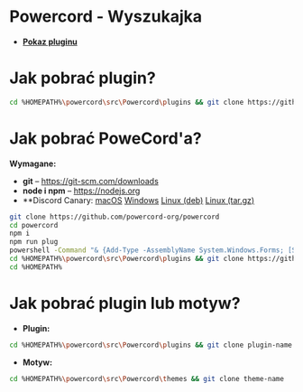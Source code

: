 # Powercord - Wyszukajka

- **[Pokaz pluginu](https://streamable.com/uwu4au)**

# Jak pobrać plugin?

```bash
cd %HOMEPATH%\powercord\src\Powercord\plugins && git clone https://github.com/Donnnek/-POWERCORD-WYSZUKAJKA.git
```

# Jak pobrać PoweCord'a?

**Wymagane:**
- **git** – https://git-scm.com/downloads
- **node i npm** – https://nodejs.org
- **Discord Canary:
 [macOS](https://discord.com/api/download/canary?platform=osx)
 [Windows](https://discord.com/api/download/canary?platform=win)
 [Linux (deb)](https://discord.com/api/download/canary?platform=linux)
 [Linux (tar.gz)](https://discord.com/api/download/canary?platform=linux&format=tar.gz)

```bash
git clone https://github.com/powercord-org/powercord
cd powercord
npm i
npm run plug
powershell -Command "& {Add-Type -AssemblyName System.Windows.Forms; [System.Windows.Forms.MessageBox]::Show('Close DiscordCanary using the taskbar', 'Please read', 'OK', [System.Windows.Forms.MessageBoxIcon]::Information);}"
cd %HOMEPATH%\powercord\src\Powercord\plugins && git clone https://github.com/redstonekasi/theme-toggler
cd %HOMEPATH%
```

# Jak pobrać plugin lub motyw?

- **Plugin:**
```bash
cd %HOMEPATH%\powercord\src\Powercord\plugins && git clone plugin-name
```

- **Motyw:**
```bash
cd %HOMEPATH%\powercord\src\Powercord\themes && git clone theme-name
```
